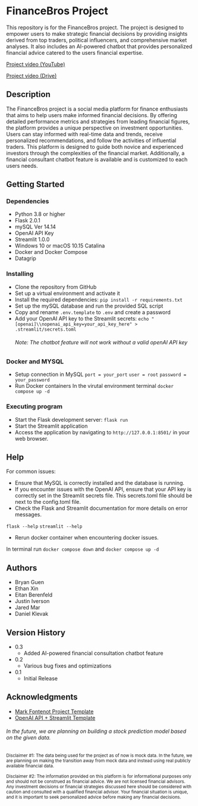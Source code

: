 # FinanceBros Project

This repository is for the FinanceBros project. The project is designed to empower users to make strategic financial decisions by providing insights derived from top traders, political influencers, and comprehensive market analyses. It also includes an AI-powered chatbot that provides personalized financial advice catered to the users financial expertise.

[Project video (YouTube)](https://www.youtube.com/watch?v=h0k6nTx9WQ8)

[Project video (Drive)](https://drive.google.com/file/d/1xEvD-DX-1S-J9cZIN2m7kjXQMQX093R-/view)

## Description

The FinanceBros project is a social media platform for finance enthusiasts that aims to help users make informed financial decisions. By offering detailed performance metrics and strategies from leading financial figures, the platform provides a unique perspective on investment opportunities. Users can stay informed with real-time data and trends, receive personalized recommendations, and follow the activities of influential traders. This platform is designed to guide both novice and experienced investors through the complexities of the financial market. Additionally, a financial consultant chatbot feature is available and is customized to each users needs.

## Getting Started

### Dependencies

* Python 3.8 or higher
* Flask 2.0.1
* mySQL Ver 14.14
* OpenAI API Key
* Streamlit 1.0.0
* Windows 10 or macOS 10.15 Catalina
* Docker and Docker Compose
* Datagrip

### Installing

* Clone the repository from GitHub
* Set up a virtual environment and activate it
* Install the required dependencies:
  `pip install -r requirements.txt`
* Set up the mySQL database and run the provided SQL script
* Copy and rename `.env.template` to `.env` and create a password
* Add your OpenAI API key to the Streamlit secrets:
  `echo "[openai]\\nopenai_api_key=your_api_key_here" > .streamlit/secrets.toml`
  ###### Note: The chatbot feature will not work without a valid openAI API key

### Docker and MYSQL

* Setup connection in MySQL
  `port = your_port`
  `user = root`
  `password = your_password`
* Run Docker containers
  In the virutal environment terminal `docker compose up -d`
  
### Executing program

* Start the Flask development server:
  `flask run`
* Start the Streamlit application
* Access the application by navigating to `http://127.0.0.1:8501/` in your web browser.

## Help

For common issues:
* Ensure that MySQL is correctly installed and the database is running.
* If you encounter issues with the OpenAI API, ensure that your API key is correctly set in the Streamlit secrets file. This secrets.toml file should be next to the config.toml file.
* Check the Flask and Streamlit documentation for more details on error messages.

`flask --help`
`streamlit --help`

* Rerun docker container when encountering docker issues.

In terminal run `docker compose down` and `docker compose up -d`

## Authors

* Bryan Guen
* Ethan Xin  
* Eitan Berenfeld  
* Justin Iverson  
* Jared Mar  
* Daniel Klevak  

## Version History

* 0.3
    * Added AI-powered financial consultation chatbot feature
* 0.2
    * Various bug fixes and optimizations
* 0.1
    * Initial Release

## Acknowledgments

* [Mark Fontenot Project Template](https://github.com/NEU-CS3200/24su-3200-project-template)
* [OpenAI API + Streamlit Template](https://github.com/streamlit/llm-examples)

###### In the future, we are planning on building a stock prediction model based on the given data.

<sub> Disclaimer #1: The data being used for the project as of now is mock data. In the future, we are planning on making the transition away from mock data and instead using real publicly available financial data.</sub>

<sub> Disclaimer #2: The information provided on this platform is for informational purposes only and should not be construed as financial advice. We are not licensed financial advisors. Any investment decisions or financial strategies discussed here should be considered with caution and consulted with a qualified financial advisor. Your financial situation is unique, and it is important to seek personalized advice before making any financial decisions.</sub>
